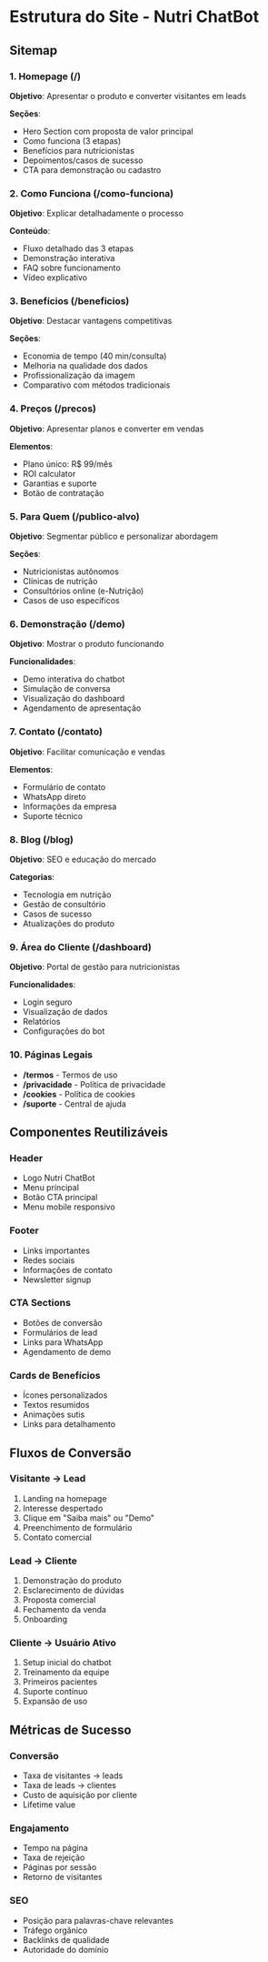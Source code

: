 # Estrutura do Site - Nutri ChatBot

## Sitemap

### 1. Homepage (/)
**Objetivo**: Apresentar o produto e converter visitantes em leads

**Seções**:
- Hero Section com proposta de valor principal
- Como funciona (3 etapas)
- Benefícios para nutricionistas
- Depoimentos/casos de sucesso
- CTA para demonstração ou cadastro

### 2. Como Funciona (/como-funciona)
**Objetivo**: Explicar detalhadamente o processo

**Conteúdo**:
- Fluxo detalhado das 3 etapas
- Demonstração interativa
- FAQ sobre funcionamento
- Vídeo explicativo

### 3. Benefícios (/beneficios)
**Objetivo**: Destacar vantagens competitivas

**Seções**:
- Economia de tempo (40 min/consulta)
- Melhoria na qualidade dos dados
- Profissionalização da imagem
- Comparativo com métodos tradicionais

### 4. Preços (/precos)
**Objetivo**: Apresentar planos e converter em vendas

**Elementos**:
- Plano único: R$ 99/mês
- ROI calculator
- Garantias e suporte
- Botão de contratação

### 5. Para Quem (/publico-alvo)
**Objetivo**: Segmentar público e personalizar abordagem

**Seções**:
- Nutricionistas autônomos
- Clínicas de nutrição
- Consultórios online (e-Nutrição)
- Casos de uso específicos

### 6. Demonstração (/demo)
**Objetivo**: Mostrar o produto funcionando

**Funcionalidades**:
- Demo interativa do chatbot
- Simulação de conversa
- Visualização do dashboard
- Agendamento de apresentação

### 7. Contato (/contato)
**Objetivo**: Facilitar comunicação e vendas

**Elementos**:
- Formulário de contato
- WhatsApp direto
- Informações da empresa
- Suporte técnico

### 8. Blog (/blog)
**Objetivo**: SEO e educação do mercado

**Categorias**:
- Tecnologia em nutrição
- Gestão de consultório
- Casos de sucesso
- Atualizações do produto

### 9. Área do Cliente (/dashboard)
**Objetivo**: Portal de gestão para nutricionistas

**Funcionalidades**:
- Login seguro
- Visualização de dados
- Relatórios
- Configurações do bot

### 10. Páginas Legais
- **/termos** - Termos de uso
- **/privacidade** - Política de privacidade
- **/cookies** - Política de cookies
- **/suporte** - Central de ajuda

## Componentes Reutilizáveis

### Header
- Logo Nutri ChatBot
- Menu principal
- Botão CTA principal
- Menu mobile responsivo

### Footer
- Links importantes
- Redes sociais
- Informações de contato
- Newsletter signup

### CTA Sections
- Botões de conversão
- Formulários de lead
- Links para WhatsApp
- Agendamento de demo

### Cards de Benefícios
- Ícones personalizados
- Textos resumidos
- Animações sutis
- Links para detalhamento

## Fluxos de Conversão

### Visitante → Lead
1. Landing na homepage
2. Interesse despertado
3. Clique em "Saiba mais" ou "Demo"
4. Preenchimento de formulário
5. Contato comercial

### Lead → Cliente
1. Demonstração do produto
2. Esclarecimento de dúvidas
3. Proposta comercial
4. Fechamento da venda
5. Onboarding

### Cliente → Usuário Ativo
1. Setup inicial do chatbot
2. Treinamento da equipe
3. Primeiros pacientes
4. Suporte contínuo
5. Expansão de uso

## Métricas de Sucesso

### Conversão
- Taxa de visitantes → leads
- Taxa de leads → clientes
- Custo de aquisição por cliente
- Lifetime value

### Engajamento
- Tempo na página
- Taxa de rejeição
- Páginas por sessão
- Retorno de visitantes

### SEO
- Posição para palavras-chave relevantes
- Tráfego orgânico
- Backlinks de qualidade
- Autoridade do domínio
